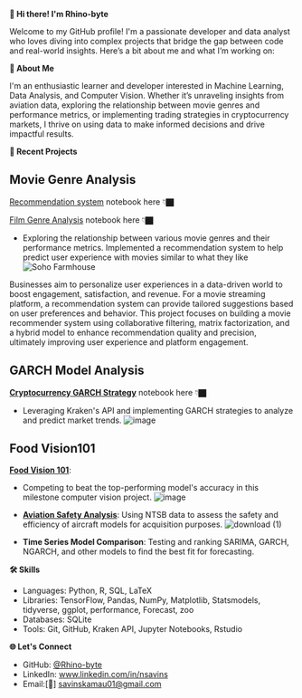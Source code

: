 **👋 Hi there! I'm Rhino-byte**

Welcome to my GitHub profile! I'm a passionate developer and data analyst who loves diving into complex projects that bridge the gap between code and real-world insights. Here’s a bit about me and what I’m working on:

**🚀 About Me**

I'm an enthusiastic learner and developer interested in Machine Learning, Data Analysis, and Computer Vision. Whether it’s unraveling insights from aviation data, exploring the relationship between movie genres and performance metrics, or implementing trading strategies in cryptocurrency markets, I thrive on using data to make informed decisions and drive impactful results.

**🌱 Recent Projects**

## Movie Genre Analysis

[Recommendation system](https://github.com/Rhino-byte/Recommendation-system) notebook here 👇🏿

[Film Genre Analysis](https://github.com/Rhino-byte/GroupWork) notebook here 👇🏿

- Exploring the relationship between various movie genres and their performance metrics. Implemented a recommendation system to help predict user experience with movies similar to what they like
![Soho Farmhouse](https://github.com/user-attachments/assets/f7184362-5ad0-46b3-a302-b6542d6fa44d)


Businesses aim to personalize user experiences in a data-driven world to boost engagement, satisfaction, and revenue. For a movie streaming platform, a recommendation system can provide tailored suggestions based on user preferences and behavior. This project focuses on building a movie recommender system using collaborative filtering, matrix factorization, and a hybrid model to enhance recommendation quality and precision, ultimately improving user experience and platform engagement.

## GARCH Model Analysis 

**[Cryptocurrency GARCH Strategy](https://github.com/Rhino-byte/Time-Series-)** notebook here 👇🏿
- Leveraging Kraken's API and implementing GARCH strategies to analyze and predict market trends.
  ![image](https://github.com/user-attachments/assets/7304cd22-026e-43a5-beb7-fc9aa63649c3)
  
## Food Vision101

[**Food Vision 101**](https://github.com/Rhino-byte/Food-Image-classification):
- Competing to beat the top-performing model's accuracy in this milestone computer vision project.
  ![image](https://github.com/user-attachments/assets/dcbfa0e1-e6b4-493a-8c81-0c0147a0322e)

- **[Aviation Safety Analysis](https://github.com/Rhino-byte/Aviation-Analysis)**: Using NTSB data to assess the safety and efficiency of aircraft models for acquisition purposes.
  ![download (1)](https://github.com/user-attachments/assets/0cf05558-dc5b-4656-afa1-e3a39e5ae588)



- **Time Series Model Comparison**: Testing and ranking SARIMA, GARCH, NGARCH, and other models to find the best fit for forecasting.
  

 **🛠️ Skills**

- Languages: Python, R, SQL, LaTeX
- Libraries: TensorFlow, Pandas, NumPy, Matplotlib, Statsmodels, tidyverse, ggplot, performance, Forecast, zoo
- Databases: SQLite
- Tools: Git, GitHub, Kraken API, Jupyter Notebooks, Rstudio

**🌐 Let's Connect**
- GitHub: [@Rhino-byte](https://github.com/Rhino-byte)
- LinkedIn: www.linkedin.com/in/nsavins
- Email:[📩] savinskamau01@gmail.com

  
<!---
Rhino-byte/Rhino-byte is a ✨ special ✨ repository because its `README.md` (this file) appears on your GitHub profile.
You can click the Preview link to take a look at your changes.
--->
